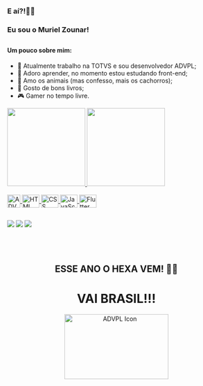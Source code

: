 ### E aí?!👋🏻
### Eu sou o Muriel Zounar! 
##
#### Um pouco sobre mim:
  - 🔭 Atualmente trabalho na TOTVS e sou desenvolvedor ADVPL;
  - 🌱 Adoro aprender, no momento estou estudando front-end;
  - 🐶 Amo os animais (mas confesso, mais os cachorros);
  - 📖 Gosto de bons livros;
  - 🎮 Gamer no tempo livre.
  
<div align="left">
  <a href="https://github.com/rafaballerini">
  <img height="180em" src="https://github-readme-stats.vercel.app/api?username=MurielZounar&show_icons=true&title_color=57C650&text_color=FFF574&icon_color=3E70D4&bg_color=191D27&include_all_commits=true&count_private=true"/>
  <img height="180em" src="https://github-readme-stats.vercel.app/api/top-langs/?username=MurielZounar&layout=compact&langs_count=7&title_color=57C650&text_color=FFF574&bg_color=191D27"/>
</div>

<div style="display: inline_block"><br>
  <img align="center" alt="ADVPL Icon" height="30" width="30" src="https://cdn.icon-icons.com/icons2/2107/PNG/512/file_type_advpl_icon_130762.png">
  <img align="center" alt="HTML Icon" height="30" width="40" src="https://cdn.jsdelivr.net/gh/devicons/devicon/icons/html5/html5-original.svg">
  <img align="center" alt="CSS Icon" height="30" width="40" src="https://cdn.jsdelivr.net/gh/devicons/devicon/icons/css3/css3-original.svg">
  <img align="center" alt="JavaScript Icon" height="30" width="40" src="https://cdn.jsdelivr.net/gh/devicons/devicon/icons/javascript/javascript-plain.svg">
  <img align="center" alt="Flutter Icon" height="30" width="40" src="https://cdn.jsdelivr.net/gh/devicons/devicon/icons/flutter/flutter-original.svg">
</div>

  ##
  
<div> 
  <a href="https://www.instagram.com/muriel.zounar/" target="_blank"><img src="https://img.shields.io/badge/-Instagram-%23E4405F?style=for-the-badge&logo=instagram&logoColor=white" target="_blank"></a>
  <a href = "mailto:muriel.zounar@gmail.com"><img src="https://img.shields.io/badge/-Gmail-%23333?style=for-the-badge&logo=gmail&logoColor=white" target="_blank"></a>
  <a href="https://www.linkedin.com/in/murielzounar/" target="_blank"><img src="https://img.shields.io/badge/-LinkedIn-%230077B5?style=for-the-badge&logo=linkedin&logoColor=white" target="_blank"></a> 
</div>
<br>
<br>
<br>
<div align="center">
  <h2>ESSE ANO O HEXA VEM! 🤞🏻</h2>
  <h1>VAI BRASIL!!!</h1>
  <img align="center" alt="ADVPL Icon" height="150" width="240" src="https://user-images.githubusercontent.com/77307635/203823539-377ffe82-6f72-45d5-ae30-30d1504ec496.gif">
</div>

<!--
  https://github.com/anuraghazra/github-readme-stats/blob/master/docs/readme_pt-BR.md#personaliza%C3%A7%C3%A3o
-->

